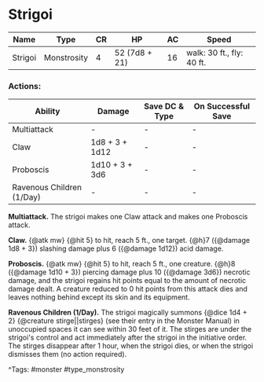 # Strigoi

| Name | Type | CR | HP | AC | Speed |
|------|------|----|----|----|-------|
| Strigoi | Monstrosity | 4 | 52 (7d8 + 21) | 16 | walk: 30 ft., fly: 40 ft. |

### Actions:

| Ability | Damage | Save DC & Type | On Successful Save |
|---------|--------|----------------|--------------------|
| Multiattack | - | - | - |
| Claw | 1d8 + 3 + 1d12 | - | - |
| Proboscis | 1d10 + 3 + 3d6 | - | - |
| Ravenous Children (1/Day) | - | - | - |


**Multiattack.** The strigoi makes one Claw attack and makes one Proboscis attack.

**Claw.** {@atk mw} {@hit 5} to hit, reach 5 ft., one target. {@h}7 ({@damage 1d8 + 3}) slashing damage plus 6 ({@damage 1d12}) acid damage.

**Proboscis.** {@atk mw} {@hit 5} to hit, reach 5 ft., one creature. {@h}8 ({@damage 1d10 + 3}) piercing damage plus 10 ({@damage 3d6}) necrotic damage, and the strigoi regains hit points equal to the amount of necrotic damage dealt. A creature reduced to 0 hit points from this attack dies and leaves nothing behind except its skin and its equipment.

**Ravenous Children (1/Day).** The strigoi magically summons {@dice 1d4 + 2} {@creature stirge||stirges} (see their entry in the Monster Manual) in unoccupied spaces it can see within 30 feet of it. The stirges are under the strigoi's control and act immediately after the strigoi in the initiative order. The stirges disappear after 1 hour, when the strigoi dies, or when the strigoi dismisses them (no action required).

^Tags: #monster #type_monstrosity